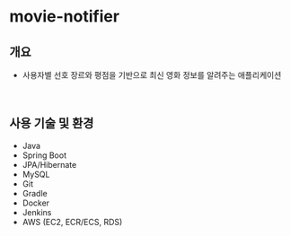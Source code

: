# movie-notifier

## 개요
- 사용자별 선호 장르와 평점을 기반으로 최신 영화 정보를 알려주는 애플리케이션
<br>

## 사용 기술 및 환경
- Java
- Spring Boot
- JPA/Hibernate
- MySQL
- Git
- Gradle
- Docker
- Jenkins
- AWS (EC2, ECR/ECS, RDS)
